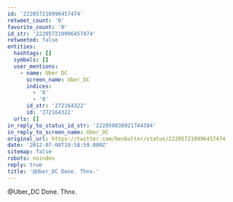 ```yaml
---
id: '222057210996457474'
retweet_count: '0'
favorite_count: '0'
id_str: '222057210996457474'
retweeted: false
entities:
  hashtags: []
  symbols: []
  user_mentions:
    - name: Uber DC
      screen_name: Uber_DC
      indices:
        - '0'
        - '8'
      id_str: '272164322'
      id: '272164322'
  urls: []
in_reply_to_status_id_str: '222050838921744384'
in_reply_to_screen_name: Uber_DC
original_url: https://twitter.com/benbalter/status/222057210996457474
date: '2012-07-08T19:58:59.000Z'
sitemap: false
robots: noindex
reply: true
title: '@Uber_DC Done. Thnx.'
---
```


@Uber_DC Done. Thnx.